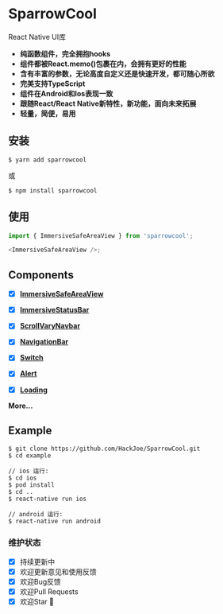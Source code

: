# SparrowCool

React Native UI库

* **纯函数组件，完全拥抱hooks**
* **组件都被React.memo()包裹在内，会拥有更好的性能**
* **含有丰富的参数，无论高度自定义还是快速开发，都可随心所欲**
* **完美支持TypeScript**
* **组件在Android和Ios表现一致**
* **跟随React/React Native新特性，新功能，面向未来拓展**
* **轻量，简便，易用**

## 安装

``` shell
$ yarn add sparrowcool
```
或
``` shell
$ npm install sparrowcool
```

## 使用
``` javascript
import { ImmersiveSafeAreaView } from 'sparrowcool';

<ImmersiveSafeAreaView />;
```

## Components 

- [x] [**ImmersiveSafeAreaView**](https://github.com/HackJoe/SparrowCool/blob/master/docs/cn/ImmersiveSafeAreaView.md)

- [x] [**ImmersiveStatusBar**](https://github.com/HackJoe/SparrowCool/blob/master/docs/cn/ImmersiveStatusBar.md)

- [x] [**ScrollVaryNavbar**](https://github.com/HackJoe/SparrowCool/blob/master/docs/cn/ScrollVaryNavbar.md)

- [x] [**NavigationBar**](https://github.com/HackJoe/SparrowCool/blob/master/docs/cn/NavigationBar.md)

- [x] [**Switch**](https://github.com/HackJoe/SparrowCool/blob/master/docs/cn/Switch.md)

- [x] [**Alert**](https://github.com/HackJoe/SparrowCool/blob/master/docs/cn/Alert.md)

- [x] [**Loading**](https://github.com/HackJoe/SparrowCool/blob/master/docs/cn/Loading.md)

**More...**

## Example

``` shell
$ git clone https://github.com/HackJoe/SparrowCool.git
$ cd example

// ios 运行:
$ cd ios
$ pod install
$ cd ..
$ react-native run ios

// android 运行:
$ react-native run android
```

### 维护状态
- [x] 持续更新中
- [x] 欢迎更新意见和使用反馈
- [x] 欢迎Bug反馈
- [x] 欢迎Pull Requests 
- [x] 欢迎Star 🌟
